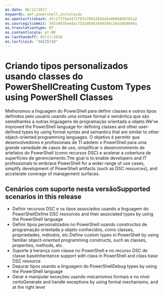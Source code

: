 ```yaml
---
ms.date: 06/12/2017
keywords: wmf,powershell,instalação
ms.openlocfilehash: dfc171f9a3471f8fe7801283dd4a9b06860781a2
ms.sourcegitcommit: 54534635eedacf531d8d6344019dc16a50b8b441
ms.translationtype: HT
ms.contentlocale: pt-BR
ms.lasthandoff: 05/17/2018
ms.locfileid: "34225718"
---
```

# <a name="creating-custom-types-using-powershell-classes"></a><span data-ttu-id="365b7-102">Criando tipos personalizados usando classes do PowerShell</span><span class="sxs-lookup"><span data-stu-id="365b7-102">Creating Custom Types using PowerShell Classes</span></span>

<span data-ttu-id="365b7-103">Melhoramos a linguagem do PowerShell para definir classes e outros tipos definidos pelo usuário usando uma sintaxe formal e semântica que são semelhantes a outras linguagens de programação orientada a objeto.</span><span class="sxs-lookup"><span data-stu-id="365b7-103">We’ve improved the PowerShell language for defining classes and other user-defined types by using formal syntax and semantics that are similar to other object-oriented programming languages.</span></span> <span data-ttu-id="365b7-104">O objetivo é permitir que desenvolvedores e profissionais de TI adotem o PowerShell para uma grande variedade de casos de uso, simplificar o desenvolvimento de artefatos do PowerShell (como recursos DSC) e acelerar a cobertura de superfícies de gerenciamento.</span><span class="sxs-lookup"><span data-stu-id="365b7-104">The goal is to enable developers and IT professionals to embrace PowerShell for a wider range of use cases, simplify development of PowerShell artifacts (such as DSC resources), and accelerate coverage of management surfaces.</span></span>

## <a name="supported-scenarios-in-this-release"></a><span data-ttu-id="365b7-105">Cenários com suporte nesta versão</span><span class="sxs-lookup"><span data-stu-id="365b7-105">Supported scenarios in this release</span></span>

-   <span data-ttu-id="365b7-106">Definir recursos DSC e os tipos associados usando a linguagem do PowerShell</span><span class="sxs-lookup"><span data-stu-id="365b7-106">Define DSC resources and their associated types by using the PowerShell language</span></span>
-   <span data-ttu-id="365b7-107">Definir tipos personalizados no PowerShell usando constructos de programação orientada a objeto conhecidos, como classes, propriedades, métodos, etc.</span><span class="sxs-lookup"><span data-stu-id="365b7-107">Define custom types in PowerShell by using familiar object-oriented programming constructs, such as classes, properties, methods, etc.</span></span>
-   <span data-ttu-id="365b7-108">Suporte à herança com classe no PowerShell e no recurso DSC de classe base</span><span class="sxs-lookup"><span data-stu-id="365b7-108">Inheritance support with class in PowerShell and class base DSC resource</span></span>
-   <span data-ttu-id="365b7-109">Depurar tipos usando a linguagem do PowerShell</span><span class="sxs-lookup"><span data-stu-id="365b7-109">Debug types by using the PowerShell language</span></span>
-   <span data-ttu-id="365b7-110">Gerar e manipular exceções usando mecanismos formais e no nível certo</span><span class="sxs-lookup"><span data-stu-id="365b7-110">Generate and handle exceptions by using formal mechanisms, and at the right level</span></span>

